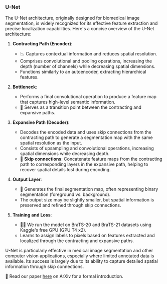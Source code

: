 ### U-Net

The U-Net architecture, originally designed for biomedical image segmentation, is widely recognized for its effective feature extraction and precise localization capabilities. Here's a concise overview of the U-Net architecture:

1. **Contracting Path (Encoder)**:
   - 📉 Captures contextual information and reduces spatial resolution.
   - Comprises convolutional and pooling operations, increasing the depth (number of channels) while decreasing spatial dimensions.
   - Functions similarly to an autoencoder, extracting hierarchical features.

2. **Bottleneck**:
   - Performs a final convolutional operation to produce a feature map that captures high-level semantic information.
   - 🔗 Serves as a transition point between the contracting and expansive paths.

3. **Expansive Path (Decoder)**:
   - Decodes the encoded data and uses skip connections from the contracting path to generate a segmentation map with the same spatial resolution as the input.
   - Consists of upsampling and convolutional operations, increasing spatial dimensions while decreasing depth.
   - 🔄 **Skip connections**: Concatenate feature maps from the contracting path to corresponding layers in the expansive path, helping to recover spatial details lost during encoding.

4. **Output Layer**:
   - 🎯 Generates the final segmentation map, often representing binary segmentation (foreground vs. background).
   - The output size may be slightly smaller, but spatial information is preserved and refined through skip connections.

5. **Training and Loss**:
   - 🏋️‍♂️ We run the model on BraTS-20 and BraTS-21 datasets using Kaggle's free GPU (GPU T4 x2).
   - Learns to assign labels to pixels based on features extracted and localized through the contracting and expansive paths.

U-Net is particularly effective in medical image segmentation and other computer vision applications, especially where limited annotated data is available. Its success is largely due to its ability to capture detailed spatial information through skip connections. 

📄 Read our paper [here](https://arxiv.org/abs/1505.04597) on ArXiv for a formal introduction.
